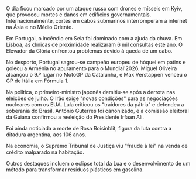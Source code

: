 O dia ficou marcado por um ataque russo com drones e mísseis em Kyiv, que provocou mortes e danos em edifícios governamentais. Internacionalmente, cortes em cabos submarinos interromperam a internet na Ásia e no Médio Oriente.

Em Portugal, o incêndio em Seia foi dominado com a ajuda da chuva. Em Lisboa, as clínicas de proximidade realizaram 6 mil consultas este ano. O Elevador da Glória enfrentou problemas devido à queda de um cabo.

No desporto, Portugal sagrou-se campeão europeu de hóquei em patins e goleou a Arménia no apuramento para o Mundial'2026. Miguel Oliveira alcançou o 9.º lugar no MotoGP da Catalunha, e Max Verstappen venceu o GP de Itália em Fórmula 1.

Na política, o primeiro-ministro japonês demitiu-se após a derrota nas eleições de julho. O Irão exige "novas condições" para as negociações nucleares com os EUA. Lula criticou os "traidores da pátria" e defendeu a soberania do Brasil. António Guterres foi canonizado, e a comissão eleitoral da Guiana confirmou a reeleição do Presidente Irfaan Ali.

Foi ainda noticiada a morte de Rosa Roisinblit, figura da luta contra a ditadura argentina, aos 106 anos.

Na economia, o Supremo Tribunal de Justiça viu "fraude à lei" na venda de crédito malparado na habitação.

Outros destaques incluem o eclipse total da Lua e o desenvolvimento de um método para transformar resíduos plásticos em gasolina.